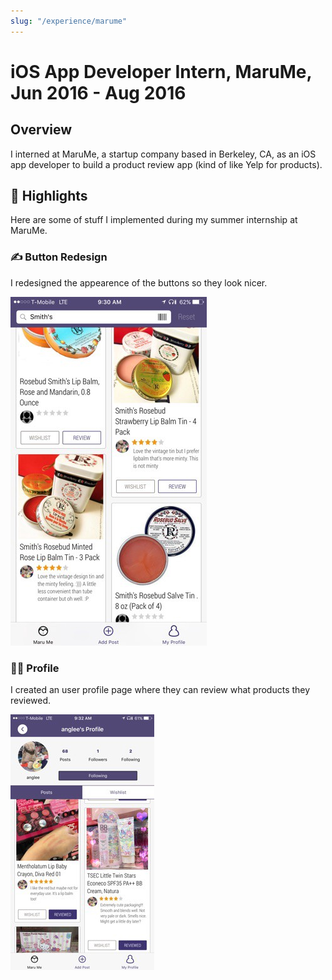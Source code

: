 ```yaml
---
slug: "/experience/marume"
---
```


# iOS App Developer Intern, MaruMe, Jun 2016 - Aug 2016

## Overview

I interned at MaruMe, a startup company based in Berkeley, CA, as an iOS app developer to build a product review app (kind of like Yelp for products).

## 🌟 Highlights

Here are some of stuff I implemented during my summer internship at MaruMe.

### ✍️ Button Redesign

I redesigned the appearence of the buttons so they look nicer.

![feed](https://github.com/ioneone/ioneone.github.io/blob/develop/src/markdowns/marume/feed.jpeg?raw=true)

### 🙍‍♀️ Profile

I created an user profile page where they can review what products they reviewed.

![profile](https://github.com/ioneone/ioneone.github.io/blob/develop/src/markdowns/marume/profile.jpeg?raw=true)
